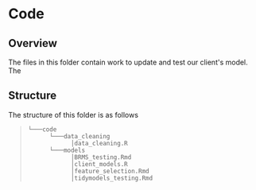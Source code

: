 # Code
## Overview
The files in this folder contain work to update and test our client's model. The 


## Structure
The structure of this folder is as follows 

> ```
> └───code
>       └───data_cleaning
>             │data_cleaning.R
>       └───models
>             │BRMS_testing.Rmd
>             │client_models.R
>             │feature_selection.Rmd
>             │tidymodels_testing.Rmd
